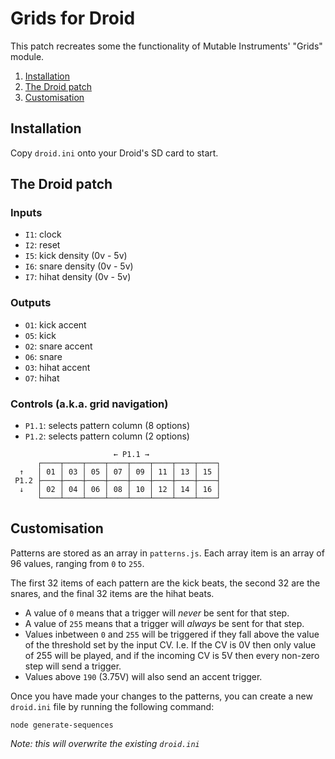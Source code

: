 # Grids for Droid

This patch recreates some the functionality of Mutable Instruments' "Grids" module.

1. [Installation](#installation)
2. [The Droid patch](#the-droid-patch)
3. [Customisation](#customisation)

## Installation

Copy `droid.ini` onto your Droid's SD card to start.

## The Droid patch

### Inputs

-   `I1`: clock
-   `I2`: reset
-   `I5`: kick density (0v - 5v)
-   `I6`: snare density (0v - 5v)
-   `I7`: hihat density (0v - 5v)

### Outputs

-   `O1`: kick accent
-   `O5`: kick
-   `O2`: snare accent
-   `O6`: snare
-   `O3`: hihat accent
-   `O7`: hihat

### Controls (a.k.a. grid navigation)

-   `P1.1`: selects pattern column (8 options)
-   `P1.2`: selects pattern column (2 options)

```
                       ← P1.1 →
      ┌────┬────┬────┬────┬────┬────┬────┬────┐
  ↑   │ 01 │ 03 │ 05 │ 07 │ 09 │ 11 │ 13 │ 15 │
 P1.2 ├────┼────┼────┼────┼────┼────┼────┼────┤
  ↓   │ 02 │ 04 │ 06 │ 08 │ 10 │ 12 │ 14 │ 16 │
      └────┴────┴────┴────┴────┴────┴────┴────┘
```

## Customisation

Patterns are stored as an array in `patterns.js`. Each array item is an array of 96 values, ranging from `0` to `255`.

The first 32 items of each pattern are the kick beats, the second 32 are the snares, and the final 32 items are the hihat beats.

* A value of `0` means that a trigger will *never* be sent for that step.
* A value of `255` means that a trigger will *always* be sent for that step.
* Values inbetween `0` and `255` will be triggered if they fall above the value of the threshold set by the input CV. I.e. If the CV is 0V then only value of 255 will be played, and if the incoming CV is 5V then every non-zero step will send a trigger.
* Values above `190` (3.75V) will also send an accent trigger.

Once you have made your changes to the patterns, you can create a new `droid.ini` file by running the following command:

```
node generate-sequences
```

*Note: this will overwrite the existing `droid.ini`*